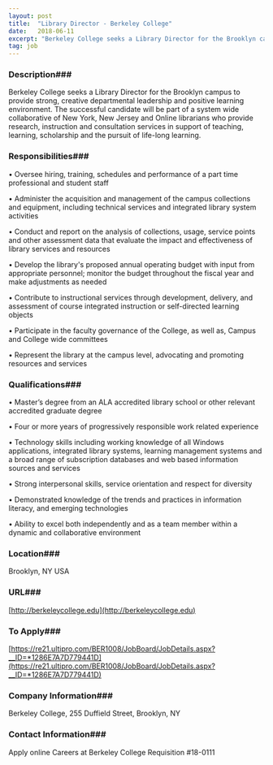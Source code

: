 ```yaml
---
layout: post
title:  "Library Director - Berkeley College"
date:   2018-06-11
excerpt: "Berkeley College seeks a Library Director for the Brooklyn campus to provide strong, creative departmental leadership and positive learning environment. The successful candidate will be part of a system wide collaborative of New York, New Jersey and Online librarians who provide research, instruction and consultation services in support of teaching,..."
tag: job
---
```


### Description###

Berkeley College seeks a Library Director for the Brooklyn campus to provide strong, creative departmental leadership and positive learning environment.  The successful candidate will be part of a system wide collaborative of New York, New Jersey and Online librarians who provide research, instruction and consultation services in support of teaching,  learning, scholarship and the pursuit of life-long learning.  


### Responsibilities###



• 	Oversee hiring, training, schedules and performance of a part time professional and student staff 

• 	Administer the acquisition and management of the campus collections and equipment, including technical services and integrated library system activities 

• 	Conduct and report on the analysis of collections, usage, service points and other assessment data that evaluate the impact and effectiveness of library services and resources 

• 	Develop the library's proposed annual operating budget with input from appropriate personnel; monitor the budget throughout the fiscal year and make adjustments as needed

• 	Contribute to instructional services through development, delivery, and assessment of course integrated instruction or self-directed learning objects 

• 	Participate in the faculty governance of the College, as well as, Campus and College wide committees

• 	Represent the library at the campus level, advocating and promoting resources and services



### Qualifications###


• 	Master’s degree from an ALA accredited library school or other relevant accredited graduate degree 

• 	Four or more years of progressively responsible work related experience 

• 	Technology skills including working knowledge of all Windows applications, integrated library systems, learning management systems and a broad range of subscription databases and web based information sources and services 

• 	Strong interpersonal skills, service orientation and respect for diversity 

• 	Demonstrated knowledge of the trends and practices in information literacy, and emerging technologies

• 	Ability to excel both independently and as a team member within a dynamic and collaborative environment





### Location###

Brooklyn, NY USA


### URL###

[http://berkeleycollege.edu](http://berkeleycollege.edu)

### To Apply###

[https://re21.ultipro.com/BER1008/JobBoard/JobDetails.aspx?__ID=*1286E7A7D779441D](https://re21.ultipro.com/BER1008/JobBoard/JobDetails.aspx?__ID=*1286E7A7D779441D)


### Company Information###

Berkeley College, 255 Duffield Street, Brooklyn, NY


### Contact Information###

Apply online Careers at Berkeley College Requisition #18-0111

